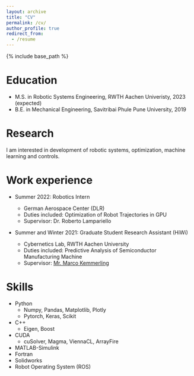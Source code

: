 ```yaml
---
layout: archive
title: "CV"
permalink: /cv/
author_profile: true
redirect_from:
  - /resume
---
```


{% include base_path %}

Education
======
* M.S. in Robotic Systems Engineering, RWTH Aachen Univeristy, 2023 (expected)
* B.E. in Mechanical Engineering, Savitribai Phule Pune University, 2019

Research
======
I am interested in development of robotic systems, optimization, machine learning and controls.

Work experience
======
* Summer 2022: Robotics Intern
  * German Aerospace Center (DLR)
  * Duties included: Optimization of Robot Trajectories in GPU
  * Supervisor: Dr. Roberto Lampariello

* Summer and Winter 2021: Graduate Student Research Assistant (HiWi)
  * Cybernetics Lab, RWTH Aachen University 
  * Duties included: Predictive Analysis of Semiconductor Manufacturing Machine
  * Supervisor: [Mr. Marco Kemmerling](http://kemmerling.me/)
  
Skills
======
* Python
  * Numpy, Pandas, Matplotlib, Plotly
  * Pytorch, Keras, Scikit
* C++
  * Eigen, Boost
* CUDA
  * cuSolver, Magma, ViennaCL, ArrayFire
* MATLAB-Simulink
* Fortran
* Solidworks
* Robot Operating System (ROS)
